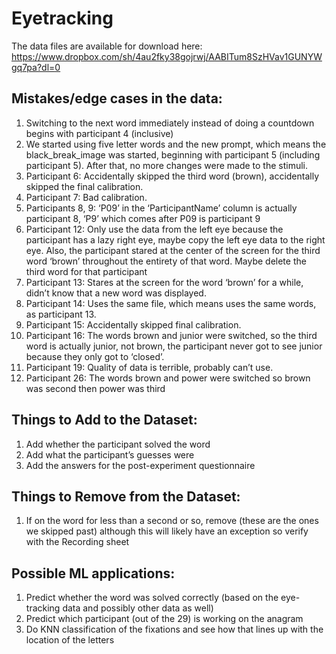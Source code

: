 # Eyetracking

The data files are available for download here: 
https://www.dropbox.com/sh/4au2fky38gojrwj/AABITum8SzHVav1GUNYWgq7pa?dl=0


## Mistakes/edge cases in the data:
1. Switching to the next word immediately instead of doing a countdown begins with participant 4 (inclusive)
2. We started using five letter words and the new prompt, which means the  black_break_image was started, beginning with participant 5 (including participant 5). After that, no more changes were made to the stimuli.
3. Participant 6: Accidentally skipped the third word (brown), accidentally skipped the final calibration.
4. Participant 7: Bad calibration.
5. Participants 8, 9: ‘P09’ in the ‘ParticipantName’ column is actually participant 8, ‘P9’ which comes after P09 is participant 9
6. Participant 12: Only use the data from the left eye because the participant has a lazy right eye, maybe copy the left eye data to the right eye. Also, the participant stared at the center of the screen for the third word ‘brown’ throughout the entirety of that word. Maybe delete the third word for that participant
7. Participant 13: Stares at the screen for the word ‘brown’ for a while, didn’t know that a new word was displayed. 
8. Participant 14: Uses the same file, which means uses the same words, as participant 13. 
9. Participant 15: Accidentally skipped final calibration.
10. Participant 16: The words brown and junior were switched, so the third word is actually junior, not brown, the participant never got to see junior because they only got to ‘closed’. 
11. Participant 19: Quality of data is terrible, probably can’t use.
12. Participant 26: The words brown and power were switched so brown was second then power was third


## Things to Add to the Dataset:
1. Add whether the participant solved the word
2. Add what the participant’s guesses were
3. Add the answers for the post-experiment questionnaire

## Things to Remove from the Dataset:
1. If on the word for less than a second or so, remove (these are the ones we skipped past) although this will likely have an exception so verify with the Recording sheet

## Possible ML applications:
1. Predict whether the word was solved correctly (based on the eye-tracking data and possibly other data as well)
2. Predict which participant (out of the 29) is working on the anagram
3. Do KNN classification of the fixations and see how that lines up with the location of the letters

